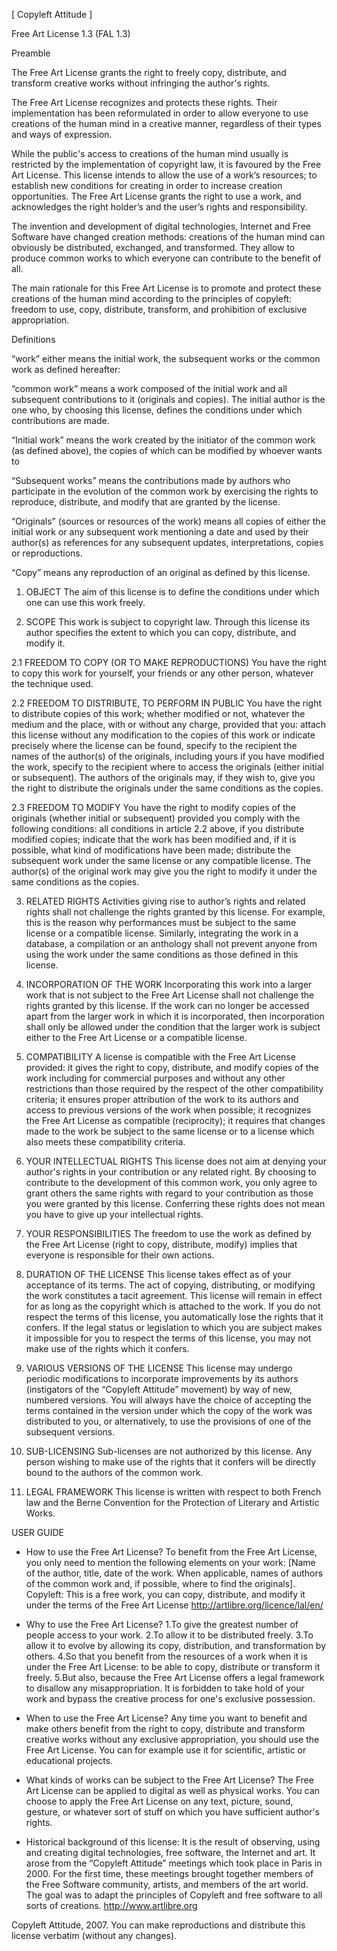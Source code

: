 [ Copyleft Attitude ]

Free Art License 1.3 (FAL 1.3)

Preamble

The Free Art License grants the right to freely copy, distribute, and transform creative works without infringing the author's rights.

The Free Art License recognizes and protects these rights. Their implementation has been reformulated in order to allow everyone to use creations of the human mind in a creative manner, regardless of their types and ways of expression.

While the public's access to creations of the human mind usually is restricted by the implementation of copyright law, it is favoured by the Free Art License. This license intends to allow the use of a work’s resources; to establish new conditions for creating in order to increase creation opportunities. The Free Art License grants the right to use a work, and acknowledges the right holder’s and the user’s rights and responsibility.

The invention and development of digital technologies, Internet and Free Software have changed creation methods: creations of the human mind can obviously be distributed, exchanged, and transformed. They allow to produce common works to which everyone can contribute to the benefit of all.

The main rationale for this Free Art License is to promote and protect these creations of the human mind according to the principles of copyleft: freedom to use, copy, distribute, transform, and prohibition of exclusive appropriation.

Definitions

“work” either means the initial work, the subsequent works or the common work as defined hereafter:

“common work” means a work composed of the initial work and all subsequent contributions to it (originals and copies). The initial author is the one who, by choosing this license, defines the conditions under which contributions are made.

“Initial work” means the work created by the initiator of the common work (as defined above), the copies of which can be modified by whoever wants to

“Subsequent works” means the contributions made by authors who participate in the evolution of the common work by exercising the rights to reproduce, distribute, and modify that are granted by the license.

“Originals” (sources or resources of the work) means all copies of either the initial work or any subsequent work mentioning a date and used by their author(s) as references for any subsequent updates, interpretations, copies or reproductions.

“Copy” means any reproduction of an original as defined by this license.

1. OBJECT
The aim of this license is to define the conditions under which one can use this work freely.

2. SCOPE
This work is subject to copyright law. Through this license its author specifies the extent to which you can copy, distribute, and modify it.

2.1 FREEDOM TO COPY (OR TO MAKE REPRODUCTIONS)
You have the right to copy this work for yourself, your friends or any other person, whatever the technique used.

2.2 FREEDOM TO DISTRIBUTE, TO PERFORM IN PUBLIC
You have the right to distribute copies of this work; whether modified or not, whatever the medium and the place, with or without any charge, provided that you:
attach this license without any modification to the copies of this work or indicate precisely where the license can be found,
specify to the recipient the names of the author(s) of the originals, including yours if you have modified the work,
specify to the recipient where to access the originals (either initial or subsequent).
The authors of the originals may, if they wish to, give you the right to distribute the originals under the same conditions as the copies.

2.3 FREEDOM TO MODIFY
You have the right to modify copies of the originals (whether initial or subsequent) provided you comply with the following conditions:
all conditions in article 2.2 above, if you distribute modified copies;
indicate that the work has been modified and, if it is possible, what kind of modifications have been made;
distribute the subsequent work under the same license or any compatible license.
The author(s) of the original work may give you the right to modify it under the same conditions as the copies.

3. RELATED RIGHTS
Activities giving rise to author’s rights and related rights shall not challenge the rights granted by this license.
For example, this is the reason why performances must be subject to the same license or a compatible license. Similarly, integrating the work in a database, a compilation or an anthology shall not prevent anyone from using the work under the same conditions as those defined in this license.

4. INCORPORATION OF THE WORK
Incorporating this work into a larger work that is not subject to the Free Art License shall not challenge the rights granted by this license.
If the work can no longer be accessed apart from the larger work in which it is incorporated, then incorporation shall only be allowed under the condition that the larger work is subject either to the Free Art License or a compatible license.

5. COMPATIBILITY
A license is compatible with the Free Art License provided:
it gives the right to copy, distribute, and modify copies of the work including for commercial purposes and without any other restrictions than those required by the respect of the other compatibility criteria;
it ensures proper attribution of the work to its authors and access to previous versions of the work when possible;
it recognizes the Free Art License as compatible (reciprocity);
it requires that changes made to the work be subject to the same license or to a license which also meets these compatibility criteria.

6. YOUR INTELLECTUAL RIGHTS
This license does not aim at denying your author's rights in your contribution or any related right. By choosing to contribute to the development of this common work, you only agree to grant others the same rights with regard to your contribution as those you were granted by this license. Conferring these rights does not mean you have to give up your intellectual rights.

7. YOUR RESPONSIBILITIES
The freedom to use the work as defined by the Free Art License (right to copy, distribute, modify) implies that everyone is responsible for their own actions.

8. DURATION OF THE LICENSE
This license takes effect as of your acceptance of its terms. The act of copying, distributing, or modifying the work constitutes a tacit agreement. This license will remain in effect for as long as the copyright which is attached to the work. If you do not respect the terms of this license, you automatically lose the rights that it confers.
If the legal status or legislation to which you are subject makes it impossible for you to respect the terms of this license, you may not make use of the rights which it confers.

9. VARIOUS VERSIONS OF THE LICENSE
This license may undergo periodic modifications to incorporate improvements by its authors (instigators of the “Copyleft Attitude” movement) by way of new, numbered versions.
You will always have the choice of accepting the terms contained in the version under which the copy of the work was distributed to you, or alternatively, to use the provisions of one of the subsequent versions.

10. SUB-LICENSING
Sub-licenses are not authorized by this license. Any person wishing to make use of the rights that it confers will be directly bound to the authors of the common work.

11. LEGAL FRAMEWORK
This license is written with respect to both French law and the Berne Convention for the Protection of Literary and Artistic Works.

USER GUIDE

- How to use the Free Art License?
To benefit from the Free Art License, you only need to mention the following elements on your work:
[Name of the author, title, date of the work. When applicable, names of authors of the common work and, if possible, where to find the originals].
Copyleft: This is a free work, you can copy, distribute, and modify it under the terms of the Free Art License http://artlibre.org/licence/lal/en/

- Why to use the Free Art License?
1.To give the greatest number of people access to your work.
2.To allow it to be distributed freely.
3.To allow it to evolve by allowing its copy, distribution, and transformation by others.
4.So that you benefit from the resources of a work when it is under the Free Art License: to be able to copy, distribute or transform it freely.
5.But also, because the Free Art License offers a legal framework to disallow any misappropriation. It is forbidden to take hold of your work and bypass the creative process for one's exclusive possession.

- When to use the Free Art License?
Any time you want to benefit and make others benefit from the right to copy, distribute and transform creative works without any exclusive appropriation, you should use the Free Art License. You can for example use it for scientific, artistic or educational projects.

- What kinds of works can be subject to the Free Art License?
The Free Art License can be applied to digital as well as physical works.
You can choose to apply the Free Art License on any text, picture, sound, gesture, or whatever sort of stuff on which you have sufficient author's rights.

- Historical background of this license:
It is the result of observing, using and creating digital technologies, free software, the Internet and art. It arose from the “Copyleft Attitude” meetings which took place in Paris in 2000. For the first time, these meetings brought together members of the Free Software community, artists, and members of the art world. The goal was to adapt the principles of Copyleft and free software to all sorts of creations. http://www.artlibre.org

Copyleft Attitude, 2007.
You can make reproductions and distribute this license verbatim (without any changes). 
